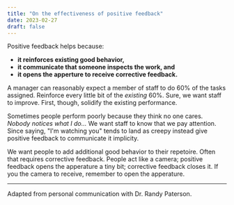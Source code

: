 ```yaml
---
title: "On the effectiveness of positive feedback"
date: 2023-02-27
draft: false
---
```


Positive feedback helps because:

- **it reinforces existing good behavior,**
- **it communicate that someone inspects the work, and**
- **it opens the apperture to receive corrective feedback.**

A manager can reasonably expect a member of staff to do 60% of the tasks assigned. Reinforce every little bit of the _existing_ 60%. Sure, we want staff to improve. First, though, solidify the existing performance.

Sometimes people perform poorly because they think no one cares. _Nobody notices what I do..._ We want staff to know that we pay attention. Since saying, "I'm watching you" tends to land as creepy instead give positive feedback to communicate it implicity.

We want people to add additional good behavior to their repetoire. Often that requires corrective feedback. People act like a camera; positive feedback opens the apperature a tiny bit; corrective feedback closes it. If you the camera to receive, remember to open the apperature.

---

Adapted from personal communication with Dr. Randy Paterson.

